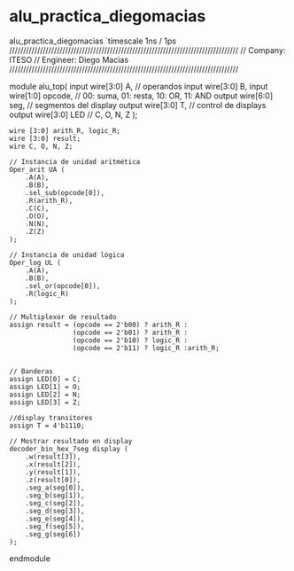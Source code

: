 # alu_practica_diegomacias
alu_practica_diegomacias
`timescale 1ns / 1ps
//////////////////////////////////////////////////////////////////////////////////
// Company: ITESO
// Engineer: Diego Macias
//////////////////////////////////////////////////////////////////////////////////

module alu_top(
    input  wire[3:0] A,      // operandos
    input  wire[3:0] B,
    input  wire[1:0] opcode, // 00: suma, 01: resta, 10: OR, 11: AND
    output wire[6:0] seg,    // segmentos del display
    output wire[3:0] T,      // control de displays
    output wire[3:0] LED     // C, O, N, Z
    );

    wire [3:0] arith_R, logic_R;
    wire [3:0] result;
    wire C, O, N, Z;

    // Instancia de unidad aritmética
    Oper_arit UA (
        .A(A),
        .B(B),
        .sel_sub(opcode[0]),
        .R(arith_R),
        .C(C),
        .O(O),
        .N(N),
        .Z(Z)
    );

    // Instancia de unidad lógica
    Oper_log UL (
        .A(A),
        .B(B),
        .sel_or(opcode[0]),
        .R(logic_R)
    );

    // Multiplexor de resultado
    assign result = (opcode == 2'b00) ? arith_R :
                    (opcode == 2'b01) ? arith_R :
                    (opcode == 2'b10) ? logic_R :
                    (opcode == 2'b11) ? logic_R :arith_R;
                    
                    
    // Banderas
    assign LED[0] = C;
    assign LED[1] = O;
    assign LED[2] = N;
    assign LED[3] = Z;
    
    //display transitores
    assign T = 4'b1110;

    // Mostrar resultado en display
    decoder_bin_hex_7seg display (
        .w(result[3]),
        .x(result[2]),
        .y(result[1]),
        .z(result[0]),
        .seg_a(seg[0]),
        .seg_b(seg[1]),
        .seg_c(seg[2]),
        .seg_d(seg[3]),
        .seg_e(seg[4]),
        .seg_f(seg[5]),
        .seg_g(seg[6])
    );
endmodule
